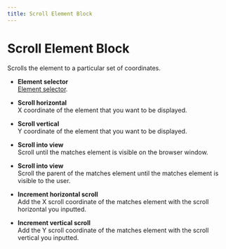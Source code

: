 ```yaml
---
title: Scroll Element Block
---
```


# Scroll Element Block

Scrolls the element to a particular set of coordinates.

- **Element selector** <br> [Element selector](../workflow/element-selector.md).

- **Scroll horizontal** <br> X coordinate of the element that you want to be displayed.

- **Scroll vertical** <br> Y coordinate of the element that you want to be displayed.

- **Scroll into view** <br> Scroll until the matches element is visible on the browser window.

- **Scroll into view** <br> Scroll the parent of the matches element until the matches element is visible to the user.

- **Increment horizontal scroll** <br> Add the X scroll coordinate of the matches element with the scroll horizontal you inputted.

- **Increment vertical scroll** <br> Add the Y scroll coordinate of the matches element with the scroll vertical you inputted.

<!--@include: ../parts/blocks-interaction-note.md-->
